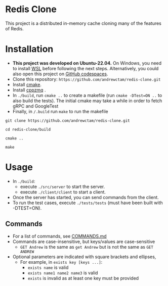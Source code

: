 # Redis Clone

This project is a distributed in-memory cache cloning many of the features of Redis.

# Installation
- **This project was developed on Ubuntu-22.04.** On Windows, you need to install [WSL](https://learn.microsoft.com/en-us/windows/wsl/install) before following the next steps. Alternatively, you could also open this project on [GitHub codespaces](https://github.com/codespaces).
- Clone this repository: `https://github.com/andrewctam/redis-clone.git`
- Install [cmake](https://cmake.org/install/).
- Install [cppzmq](https://github.com/zeromq/cppzmq) .
- In `./build`, run `cmake ..` to create a makefile (run `cmake -DTest=ON ..` to also build the tests). The initial cmake may take a while in order to fetch gRPC and GoogleTest
- Finally, in `/.build` run `make` to run the makefile

```
git clone https://github.com/andrewctam/redis-clone.git

cd redis-clone/build

cmake ..

make
```
# Usage
- In `./build`:
    - execute `./src/server` to start the server.
    - execute `./client/client` to start a client.
- Once the server has started, you can send commands from the client.
- To run the test cases, execute `./tests/tests` (must have been built with -DTEST=ON).
## Commands
- For a list of commands, see [COMMANDS.md](./COMMANDS.md)
- Commands are case-insensitive, but keys/values are case-sensitive
    - `GET Andrew` is the same as `get Andrew` but is not the same as `GET ANDREW`
- Optional parameters are indicated with square brackets and ellipses,
    - For example, in `exists key [keys ...]`:
        - `exists name` is valid
        - `exists name1 name2 name3` is valid
        - `exists` is invalid as at least one key must be provided
